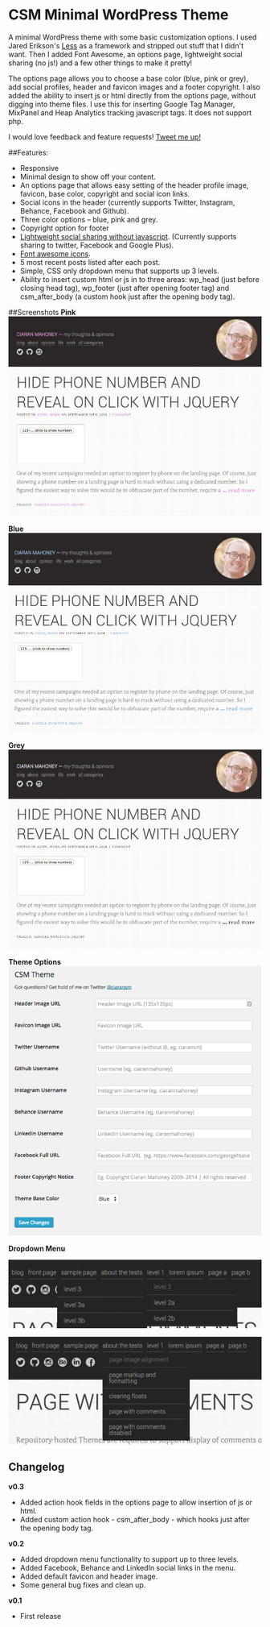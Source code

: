 CSM Minimal WordPress Theme
====

A minimal WordPress theme with some basic customization options. I used Jared Erikson's [Less](https://github.com/alliswell/Less) as a framework and stripped out stuff that I didn't want. Then I added Font Awesome, an options page, lightweight social sharing (no js!) and a few other things to make it pretty!

The options page allows you to choose a base color (blue, pink or grey), add social profiles, header and favicon images and a footer copyright. I also added the ability to insert js or html directly from the options page, without digging into theme files. I use this for inserting Google Tag Manager, MixPanel and Heap Analytics tracking javascript tags. It does not support php.

I would love feedback and feature requests! [Tweet me up!](https://twitter.com/ciaransm)

##Features:
- Responsive
- Minimal design to show off your content.
- An options page that allows easy setting of the header profile image, favicon, base color, copyright and social icon links.
- Social icons in the header (currently supports Twitter, Instagram, Behance, Facebook and Github).
- Three color options – blue, pink and grey.
- Copyright option for footer
- [Lightweight social sharing without javascript](http://ciaranmahoney.me/lightweight-social-sharing-buttons-for-wordpress-without-javascript/6503). (Currently supports sharing to twitter, Facebook and Google Plus).
- [Font awesome icons](http://fortawesome.github.io/Font-Awesome/).
- 5 most recent posts listed after each post.
- Simple, CSS only dropdown menu that supports up 3 levels.
- Ability to insert custom html or js in to three areas: wp_head (just before closing head tag), wp_footer (just after opening footer tag) and csm_after_body (a custom hook just after the opening body tag). 

##Screenshots
**Pink**
![Pink screenshot](https://github.com/ciaranmahoney/csm-theme-wordpress/blob/master/screenshots/pink-screenshot.jpg)

**Blue**
![Blue screenshot](https://github.com/ciaranmahoney/csm-theme-wordpress/blob/master/screenshots/blue-screenshot.jpg)

**Grey**
![Grey screenshot](https://github.com/ciaranmahoney/csm-theme-wordpress/blob/master/screenshots/grey-screenshot.jpg)

**Theme Options**
![Options page](https://github.com/ciaranmahoney/csm-theme-wordpress/blob/master/screenshots/options-screenshot.jpg)

**Dropdown Menu**

![Options page](https://github.com/ciaranmahoney/csm-theme-wordpress/blob/master/screenshots/dropdown-3levels.png)

![Options page](https://github.com/ciaranmahoney/csm-theme-wordpress/blob/master/screenshots/dropdown.png)

## Changelog

**v0.3**
- Added action hook fields in the options page to allow insertion of js or html.
- Added custom action hook - csm_after_body - which hooks just after the opening body tag.

**v0.2**
- Added dropdown menu functionality to support up to three levels.
- Added Facebook, Behance and LinkedIn social links in the menu.
- Added default favicon and header image.
- Some general bug fixes and clean up.

**v0.1** 
- First release